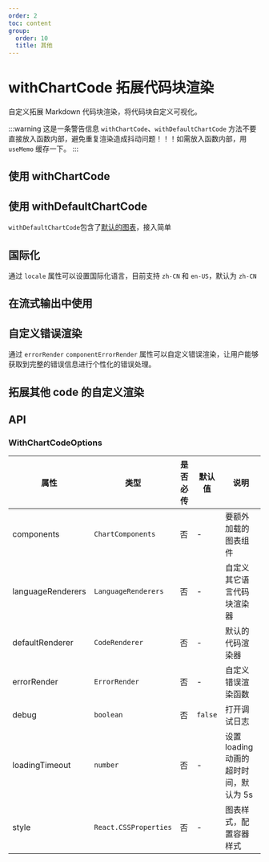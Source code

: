 ```yaml
---
order: 2
toc: content
group:
  order: 10
  title: 其他
---
```


# withChartCode 拓展代码块渲染

自定义拓展 Markdown 代码块渲染，将代码块自定义可视化。

:::warning
这是一条警告信息
`withChartCode`、`withDefaultChartCode` 方法不要直接放入函数内部，避免重复渲染造成抖动问题！！！如需放入函数内部，用 `useMemo` 缓存一下。
:::

## 使用 withChartCode

<code src="./demos/common"></code>

## 使用 withDefaultChartCode

`withDefaultChartCode`包含了[默认的图表](https://github.com/antvis/GPT-Vis/tree/main/src/export.ts#L76)，接入简单

<code src="./demos/default"></code>

## 国际化

通过 `locale` 属性可以设置国际化语言，目前支持 `zh-CN` 和 `en-US`，默认为 `zh-CN`
<code src="./demos/internationlization"></code>

## 在流式输出中使用

<code src="./demos/stream"></code>

## 自定义错误渲染

通过 `errorRender` `componentErrorRender` 属性可以自定义错误渲染，让用户能够获取到完整的错误信息进行个性化的错误处理。

<code src="./demos/errorRender"></code>

## 拓展其他 code 的自定义渲染

<code src="./demos/extra"></code>

## API

### WithChartCodeOptions

| 属性              | 类型                  | 是否必传 | 默认值  | 说明                                   |
| ----------------- | --------------------- | -------- | ------- | -------------------------------------- |
| components        | `ChartComponents`     | 否       | -       | 要额外加载的图表组件                   |
| languageRenderers | `LanguageRenderers`   | 否       | -       | 自定义其它语言代码块渲染器             |
| defaultRenderer   | `CodeRenderer`        | 否       | -       | 默认的代码渲染器                       |
| errorRender       | `ErrorRender`         | 否       | -       | 自定义错误渲染函数                     |
| debug             | `boolean`             | 否       | `false` | 打开调试日志                           |
| loadingTimeout    | `number`              | 否       | -       | 设置 loading 动画的超时时间，默认为 5s |
| style             | `React.CSSProperties` | 否       | -       | 图表样式，配置容器样式                 |
